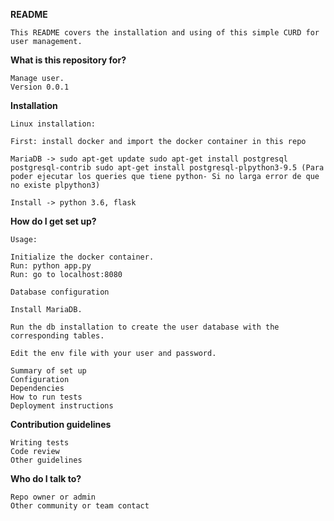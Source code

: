 **README**

    This README covers the installation and using of this simple CURD for user management.

**What is this repository for?**
    
    Manage user.
    Version 0.0.1

**Installation**

    Linux installation:

    First: install docker and import the docker container in this repo

    MariaDB -> sudo apt-get update sudo apt-get install postgresql postgresql-contrib sudo apt-get install postgresql-plpython3-9.5 (Para poder ejecutar los queries que tiene python- Si no larga error de que no existe plpython3)

    Install -> python 3.6, flask

**How do I get set up?**

    Usage:

    Initialize the docker container.
    Run: python app.py
    Run: go to localhost:8080

    Database configuration

    Install MariaDB.

    Run the db installation to create the user database with the corresponding tables.

    Edit the env file with your user and password.
    
    Summary of set up
    Configuration
    Dependencies
    How to run tests
    Deployment instructions

**Contribution guidelines**

    Writing tests
    Code review
    Other guidelines

**Who do I talk to?**

    Repo owner or admin
    Other community or team contact